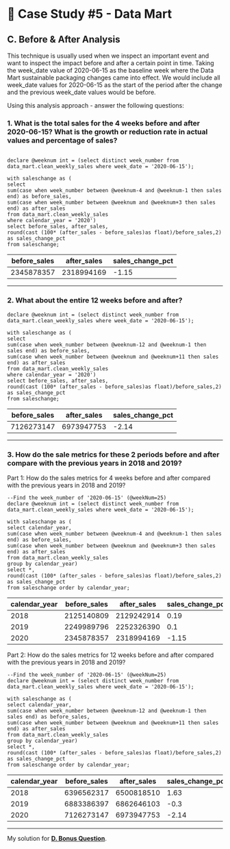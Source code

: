 # 🛒 Case Study #5 - Data Mart
## C. Before & After Analysis

This technique is usually used when we inspect an important event and want to inspect the impact before and after a certain point in time. 
Taking the week_date value of 2020-06-15 as the baseline week where the Data Mart sustainable packaging changes came into effect. 
We would include all week_date values for 2020-06-15 as the start of the period after the change and the previous week_date values would be before.

Using this analysis approach - answer the following questions:

### 1. What is the total sales for the 4 weeks before and after 2020-06-15? What is the growth or reduction rate in actual values and percentage of sales?
```TSQL

declare @weeknum int = (select distinct week_number from data_mart.clean_weekly_sales where week_date = '2020-06-15');

with saleschange as (
select 
sum(case when week_number between @weeknum-4 and @weeknum-1 then sales end) as before_sales,
sum(case when week_number between @weeknum and @weeknum+3 then sales end) as after_sales
from data_mart.clean_weekly_sales
where calendar_year = '2020')
select before_sales, after_sales,
round(cast (100* (after_sales - before_sales)as float)/before_sales,2) as sales_change_pct
from saleschange;
```
| before_sales   | after_sales   | sales_change_pct|
|----------------|---------------|-----------------|
| 2345878357     | 2318994169    | -1.15           |

---
### 2. What about the entire 12 weeks before and after?
```TSQL
declare @weeknum int = (select distinct week_number from data_mart.clean_weekly_sales where week_date = '2020-06-15');

with saleschange as (
select 
sum(case when week_number between @weeknum-12 and @weeknum-1 then sales end) as before_sales,
sum(case when week_number between @weeknum and @weeknum+11 then sales end) as after_sales
from data_mart.clean_weekly_sales
where calendar_year = '2020')
select before_sales, after_sales,
round(cast (100* (after_sales - before_sales)as float)/before_sales,2) as sales_change_pct
from saleschange;
```
| before_sales   | after_sales | sales_change_pct |
|----------------|-------------|------------------|
| 7126273147     | 6973947753  | -2.14            |

---
### 3. How do the sale metrics for these 2 periods before and after compare with the previous years in 2018 and 2019?
Part 1: How do the sales metrics for 4 weeks before and after compared with the previous years in 2018 and 2019?
```TSQL
--Find the week_number of '2020-06-15' (@weekNum=25)
declare @weeknum int = (select distinct week_number from data_mart.clean_weekly_sales where week_date = '2020-06-15');

with saleschange as (
select calendar_year,
sum(case when week_number between @weeknum-4 and @weeknum-1 then sales end) as before_sales,
sum(case when week_number between @weeknum and @weeknum+3 then sales end) as after_sales
from data_mart.clean_weekly_sales
group by calendar_year)
select *,
round(cast (100* (after_sales - before_sales)as float)/before_sales,2) as sales_change_pct
from saleschange order by calendar_year;
```
| calendar_year | before_sales | after_sales | sales_change_pct |
|---------------|--------------|-------------|------------------|
| 2018          | 2125140809   | 2129242914  | 0.19             |
| 2019          | 2249989796   | 2252326390  | 0.1              |
| 2020          | 2345878357   | 2318994169  | -1.15            |


Part 2: How do the sales metrics for 12 weeks before and after compared with the previous years in 2018 and 2019?
```TSQL
--Find the week_number of '2020-06-15' (@weekNum=25)
declare @weeknum int = (select distinct week_number from data_mart.clean_weekly_sales where week_date = '2020-06-15');

with saleschange as (
select calendar_year,
sum(case when week_number between @weeknum-12 and @weeknum-1 then sales end) as before_sales,
sum(case when week_number between @weeknum and @weeknum+11 then sales end) as after_sales
from data_mart.clean_weekly_sales
group by calendar_year)
select *,
round(cast (100* (after_sales - before_sales)as float)/before_sales,2) as sales_change_pct
from saleschange order by calendar_year;
```
| calendar_year | before_sales | after_sales | sales_change_pct |
|---------------|--------------|-------------|------------------|
| 2018          | 6396562317   | 6500818510  | 1.63             |
| 2019          | 6883386397   | 6862646103  | -0.3             |
| 2020          | 7126273147   | 6973947753  | -2.14            |


---
My solution for **[D. Bonus Question](https://github.com/arshirabbani/8-Week-SQL-Challenge/blob/main/Case%20Study%20%235%20-%20Data%20Mart/Solution/D.%20Bonus%20Question.md)**.
